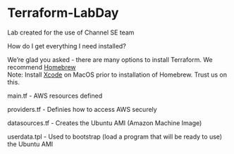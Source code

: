 # Terraform-LabDay
Lab created for the use of Channel SE team

How do I get everything I need installed?

We’re glad you asked - there are many options to install Terraform. We recommend [Homebrew](https://brew.sh/) <br/>
Note: Install [Xcode](https://apps.apple.com/us/app/xcode/id497799835?mt=12) on MacOS prior to installation of Homebrew. Trust us on this.


main.tf - AWS resources defined

providers.tf - Definies how to access AWS securely

datasources.tf - Creates the Ubuntu AMI (Amazon Machine Image)

userdata.tpl - Used to bootstrap (load a program that will be ready to use) the Ubuntu AMI